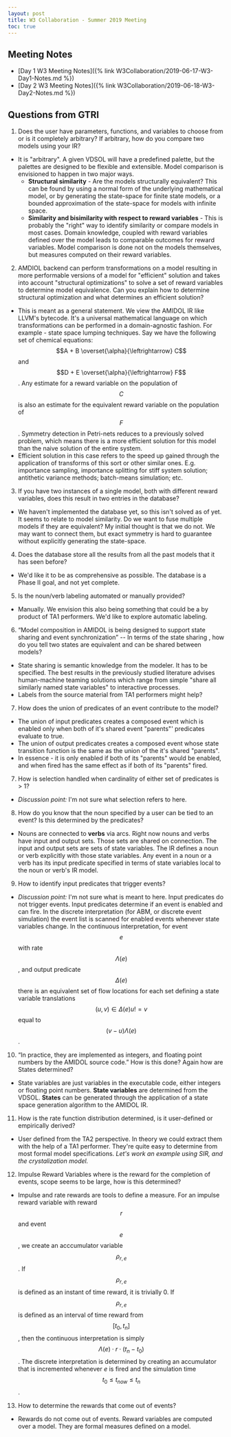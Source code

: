 ```yaml
---
layout: post
title: W3 Collaboration - Summer 2019 Meeting
toc: true
---
```


## Meeting Notes

* [Day 1 W3 Meeting Notes]({% link W3Collaboration/2019-06-17-W3-Day1-Notes.md %})
* [Day 2 W3 Meeting Notes]({% link W3Collaboration/2019-06-18-W3-Day2-Notes.md %})

## Questions from GTRI

1. Does the user have parameters, functions, and variables to choose from or is it completely arbitrary? If arbitrary, how do you compare two models using your IR?
  * It is "arbitrary".  A given VDSOL will have a predefined palette, but the palettes are designed to be flexible and extensible.  Model comparison is envisioned to happen in two major ways.
    * **Structural similarity** - Are the models structurally equivalent?  This can be found by using a normal form of the underlying mathematical model, or by generating the state-space for finite state models, or a bounded approximation of the state-space for models with infinite space.
    * **Similarity and bisimilarity with respect to reward variables** - This is probably the "right" way to identify similarity or compare models in most cases.  Domain knowledge, coupled with reward variables defined over the model leads to comparable outcomes for reward variables.  Model comparison is done not on the models themselves, but measures computed on their reward variables.
2. AMDIOL backend can perform transformations on a model resulting in more performable versions of a model for "efficient" solution and takes into account "structural optimizations" to solve a set of reward variables to determine model equivalence. Can you explain how to determine structural optimization and what determines an efficient solution?
  * This is meant as a general statement.  We view the AMIDOL IR like LLVM's bytecode.  It's a universal mathematical language on which transformations can be performed in a domain-agnostic fashion.  For example - state space lumping techniques.  Say we have the following set of chemical equations: $$A + B \overset{\alpha}{\leftrightarrow} C$$ and $$D + E \overset{\alpha}{\leftrightarrow} F$$.  Any estimate for a reward variable on the population of $$C$$ is also an estimate for the equivalent reward variable on the population of $$F$$. Symmetry detection in Petri-nets reduces to a previously solved problem, which means there is a more efficient solution for this model than the naive solution of the entire system.
  * Efficient solution in this case refers to the speed up gained through the application of transforms of this sort or other similar ones.  E.g. importance sampling, importance splitting for stiff system solution; antithetic variance methods; batch-means simulation; etc.
3. If you have two instances of a single model, both with different reward variables, does this result in two entries in the database?
  * We haven't implemented the database yet, so this isn't solved as of yet.  It seems to relate to model similarity.  Do we want to fuse multiple models if they are equivalent?  My initial thought is that we do not.  We may want to connect them, but exact symmetry is hard to guarantee without explicitly generating the state-space.
4. Does the database store all the results from all the past models that it has seen before?
  * We'd like it to be as comprehensive as possible.  The database is a Phase II goal, and not yet complete.
5. Is the noun/verb labeling automated or manually provided?
  * Manually.  We envision this also being something that could be a by product of TA1 performers.  We'd like to explore automatic labeling.
6. “Model composition in AMIDOL is being designed to support state sharing and event synchronization” -- In terms of the state sharing , how do you tell two states are equivalent and can be shared between models?
  * State sharing is semantic knowledge from the modeler.  It has to be specified.  The best results in the previously studied literature advises human-machine teaming solutions which range from simple "share all similarly named state variables" to interactive processes.
  * Labels from the source material from TA1 performers might help?
7. How does the union of predicates of an event contribute to the model?
  * The union of input predicates creates a composed event which is enabled only when both of it's shared event "parents"' predicates evaluate to true.
  * The union of output predicates creates a composed event whose state transition function is the same as the union of the it's shared "parents".
  * In essence - it is only enabled if both of its "parents" would be enabled, and when fired has the same effect as if both of its "parents" fired.
7. How is selection handled when cardinality of either set of predicates is > 1?
  * *Discussion point:* I'm not sure what selection refers to here.
8. How do you know that the noun specified by a user can be tied to an event? Is this determined by the predicates?
  * Nouns are connected to **verbs** via arcs.  Right now nouns and verbs have input and output sets.  Those sets are shared on connection.  The input and output sets are sets of state variables.  The IR defines a noun or verb explicitly with those state variables.  Any event in a noun or a verb has its input predicate specified in terms of state variables local to the noun or verb's IR model.
9. How to identify input predicates that trigger events?
  * *Discussion point:* I'm not sure what is meant to here.  Input predicates do not trigger events.  Input predicates determine if an event is enabled and can fire.  In the discrete interpretation (for ABM, or discrete event simulation) the event list is scanned for enabled events whenever state variables change.  In the continuous interpretation, for event $$e$$ with  rate $$\Lambda(e)$$, and output predicate $$\Delta(e)$$ there is an equivalent set of flow locations for each set defining a state variable translations $$(u,v) \in \Delta(e)  u != v$$ equal to $$(v-u)\Lambda(e)$$.
10. “In practice, they are implemented as integers, and floating point numbers by the AMIDOL source code.” How is this done? Again how are States determined?
  * State variables are just variables in the executable code, either integers or floating point numbers.  **State variables** are determined from the VDSOL.  **States** can be generated through the application of a state space generation algorithm to the AMIDOL IR.
11. How is the rate function distribution determined, is it user-defined or empirically derived?
  * User defined from the TA2 perspective.  In theory we could extract them with the help of a TA1 performer.  They're quite easy to determine from most formal model specifications.  *Let's work an example using SIR, and the crystalization model.*
12. Impulse Reward Variables where is the reward for the completion of events, scope seems to be large, how is this determined?
  * Impulse and rate rewards are tools to define a measure.  For an impulse reward variable with reward $$r$$ and event $$e$$, we create an acccumulator variable $$\rho_{r,e}$$.  If $$\rho_{r,e}$$ is defined as an instant of time reward, it is trivially 0.  If $$\rho_{r,e}$$ is defined as an interval of time reward from $$[t_0, t_n]$$, then the continuous interpretation is simply $$\Lambda(e) \cdot r \cdot(t_n - t_0)$$.  The discrete interpretation is determined by creating an accumulator that is incremented whenever $e$ is fired and the simulation time $$t_0 \leq t_{now} \leq t_n$$.
13. How to determine the rewards that come out of events?
  * Rewards do not come out of events.  Reward variables are computed over a model.  They are formal measures defined on a model.
